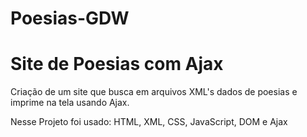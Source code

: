 # Poesias-GDW
<h1>Site de Poesias com Ajax</h1>

Criação de um site que busca em arquivos XML's dados de poesias e imprime na tela usando Ajax.

Nesse Projeto foi usado: HTML, XML, CSS, JavaScript, DOM e Ajax 


